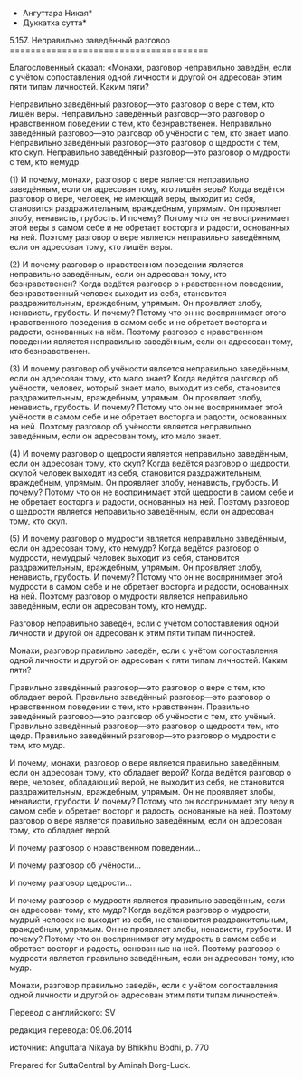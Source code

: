 * Ангуттара Никая*
* Дуккатха сутта*

5\.157\. Неправильно заведённый разговор
\=\=\=\=\=\=\=\=\=\=\=\=\=\=\=\=\=\=\=\=\=\=\=\=\=\=\=\=\=\=\=\=\=\=\=\=\=\=

Благословенный сказал: «Монахи, разговор неправильно заведён, если с учётом сопоставления одной личности и другой он адресован этим пяти типам личностей\. Каким пяти?

Неправильно заведённый разговор—это разговор о вере с тем, кто лишён веры\. Неправильно заведённый разговор—это разговор о нравственном поведении с тем, кто безнравственен\. Неправильно заведённый разговор—это разговор об учёности с тем, кто знает мало\. Неправильно заведённый разговор—это разговор о щедрости с тем, кто скуп\. Неправильно заведённый разговор—это разговор о мудрости с тем, кто немудр\.

\(1\) И почему, монахи, разговор о вере является неправильно заведённым, если он адресован тому, кто лишён веры? Когда ведётся разговор о вере, человек, не имеющий веры, выходит из себя, становится раздражительным, враждебным, упрямым\. Он проявляет злобу, ненависть, грубость\. И почему? Потому что он не воспринимает этой веры в самом себе и не обретает восторга и радости, основанных на ней\. Поэтому разговор о вере является неправильно заведённым, если он адресован тому, кто лишён веры\.

\(2\) И почему разговор о нравственном поведении является неправильно заведённым, если он адресован тому, кто безнравственен? Когда ведётся разговор о нравственном поведении, безнравственный человек выходит из себя, становится раздражительным, враждебным, упрямым\. Он проявляет злобу, ненависть, грубость\. И почему? Потому что он не воспринимает этого нравственного поведения в самом себе и не обретает восторга и радости, основанных на нём\. Поэтому разговор о нравственном поведении является неправильно заведённым, если он адресован тому, кто безнравственен\.

\(3\) И почему разговор об учёности является неправильно заведённым, если он адресован тому, кто мало знает? Когда ведётся разговор об учёности, человек, который знает мало, выходит из себя, становится раздражительным, враждебным, упрямым\. Он проявляет злобу, ненависть, грубость\. И почему? Потому что он не воспринимает этой учёности в самом себе и не обретает восторга и радости, основанных на ней\. Поэтому разговор об учёности является неправильно заведённым, если он адресован тому, кто мало знает\.

\(4\) И почему разговор о щедрости является неправильно заведённым, если он адресован тому, кто скуп? Когда ведётся разговор о щедрости, скупой человек выходит из себя, становится раздражительным, враждебным, упрямым\. Он проявляет злобу, ненависть, грубость\. И почему? Потому что он не воспринимает этой щедрости в самом себе и не обретает восторга и радости, основанных на ней\. Поэтому разговор о щедрости является неправильно заведённым, если он адресован тому, кто скуп\.

\(5\) И почему разговор о мудрости является неправильно заведённым, если он адресован тому, кто немудр? Когда ведётся разговор о мудрости, немудрый человек выходит из себя, становится раздражительным, враждебным, упрямым\. Он проявляет злобу, ненависть, грубость\. И почему? Потому что он не воспринимает этой мудрости в самом себе и не обретает восторга и радости, основанных на ней\. Поэтому разговор о мудрости является неправильно заведённым, если он адресован тому, кто немудр\.

Разговор неправильно заведён, если с учётом сопоставления одной личности и другой он адресован к этим пяти типам личностей\.

Монахи, разговор правильно заведён, если с учётом сопоставления одной личности и другой он адресован к пяти типам личностей\. Каким пяти?

Правильно заведённый разговор—это разговор о вере с тем, кто обладает верой\. Правильно заведённый разговор—это разговор о нравственном поведении с тем, кто нравственен\. Правильно заведённый разговор—это разговор об учёности с тем, кто учёный\. Правильно заведённый разговор—это разговор о щедрости тем, кто щедр\. Правильно заведённый разговор—это разговор о мудрости с тем, кто мудр\.

И почему, монахи, разговор о вере является правильно заведённым, если он адресован тому, кто обладает верой? Когда ведётся разговор о вере, человек, обладающий верой, не выходит из себя, не становится раздражительным, враждебным, упрямым\. Он не проявляет злобы, ненависти, грубости\. И почему? Потому что он воспринимает эту веру в самом себе и обретает восторг и радость, основанные на ней\. Поэтому разговор о вере является правильно заведённым, если он адресован тому, кто обладает верой\.

И почему разговор о нравственном поведении…

И почему разговор об учёности…

И почему разговор щедрости…

И почему разговор о мудрости является правильно заведённым, если он адресован тому, кто мудр? Когда ведётся разговор о мудрости, мудрый человек не выходит из себя, не становится раздражительным, враждебным, упрямым\. Он не проявляет злобы, ненависти, грубости\. И почему? Потому что он воспринимает эту мудрость в самом себе и обретает восторг и радость, основанные на ней\. Поэтому разговор о мудрости является правильно заведённым, если он адресован тому, кто мудр\.

Монахи, разговор правильно заведён, если с учётом сопоставления одной личности и другой он адресован этим пяти типам личностей»\.

Перевод с английского: SV

редакция перевода: 09\.06\.2014

источник: Anguttara Nikaya by Bhikkhu Bodhi, p\. 770

Prepared for SuttaCentral by Aminah Borg\-Luck\.